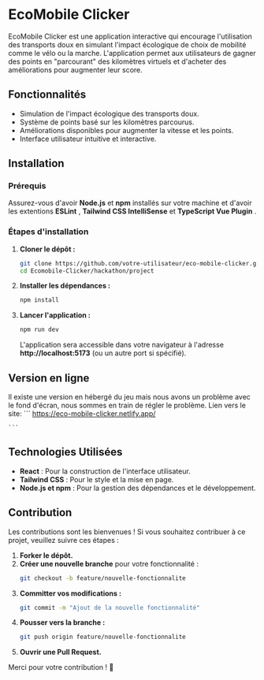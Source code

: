 # EcoMobile Clicker

EcoMobile Clicker est une application interactive qui encourage l'utilisation des transports doux en simulant l'impact écologique de choix de mobilité comme le vélo ou la marche. L'application permet aux utilisateurs de gagner des points en "parcourant" des kilomètres virtuels et d'acheter des améliorations pour augmenter leur score.

## Fonctionnalités

- Simulation de l'impact écologique des transports doux.
- Système de points basé sur les kilomètres parcourus.
- Améliorations disponibles pour augmenter la vitesse et les points.
- Interface utilisateur intuitive et interactive.

## Installation

### Prérequis

Assurez-vous d'avoir **Node.js** et **npm** installés sur votre machine et d'avoir les extentions **ESLint** , **Tailwind CSS IntelliSense** et **TypeScript Vue Plugin** .

### Étapes d'installation

1. **Cloner le dépôt :**
   ```bash
   git clone https://github.com/votre-utilisateur/eco-mobile-clicker.git
   cd Ecomobile-Clicker/hackathon/project
   ```

2. **Installer les dépendances :**
   ```bash
   npm install
   ```

3. **Lancer l'application :**
   ```bash
   npm run dev
   ```
   L'application sera accessible dans votre navigateur à l'adresse **http://localhost:5173** (ou un autre port si spécifié).


## Version en ligne 
Il existe une version en hébergé du jeu mais nous avons un problème avec le fond d'écran, nous sommes en train de régler le problème. Lien vers le site:
    ```
    https://eco-mobile-clicker.netlify.app/

    ```
    

## Technologies Utilisées

- **React** : Pour la construction de l'interface utilisateur.
- **Tailwind CSS** : Pour le style et la mise en page.
- **Node.js et npm** : Pour la gestion des dépendances et le développement.

## Contribution

Les contributions sont les bienvenues ! Si vous souhaitez contribuer à ce projet, veuillez suivre ces étapes :

1. **Forker le dépôt.**
2. **Créer une nouvelle branche** pour votre fonctionnalité :
   ```bash
   git checkout -b feature/nouvelle-fonctionnalite
   ```
3. **Committer vos modifications :**
   ```bash
   git commit -m "Ajout de la nouvelle fonctionnalité"
   ```
4. **Pousser vers la branche :**
   ```bash
   git push origin feature/nouvelle-fonctionnalite
   ```
5. **Ouvrir une Pull Request.**

Merci pour votre contribution ! 🎉

